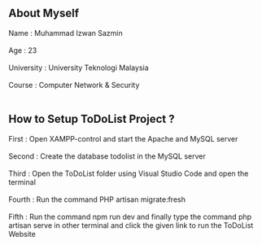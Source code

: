 ## About Myself

Name       : Muhammad Izwan Sazmin
<br></br>
Age        : 23
<br></br>
University : University Teknologi Malaysia
<br></br>
Course     : Computer Network & Security
<br></br>

## How to Setup ToDoList Project ?

First   : Open XAMPP-control and start the Apache and MySQL server
<br></br>
Second  : Create the database todolist in the MySQL server
<br></br>
Third   : Open the ToDoList folder using Visual Studio Code and open the terminal
<br></br>
Fourth  : Run the command PHP artisan migrate:fresh 
<br></br>
Fifth   : Run the command npm run dev and finally type the command php artisan serve in other terminal and click the given link to run the ToDoList Website


